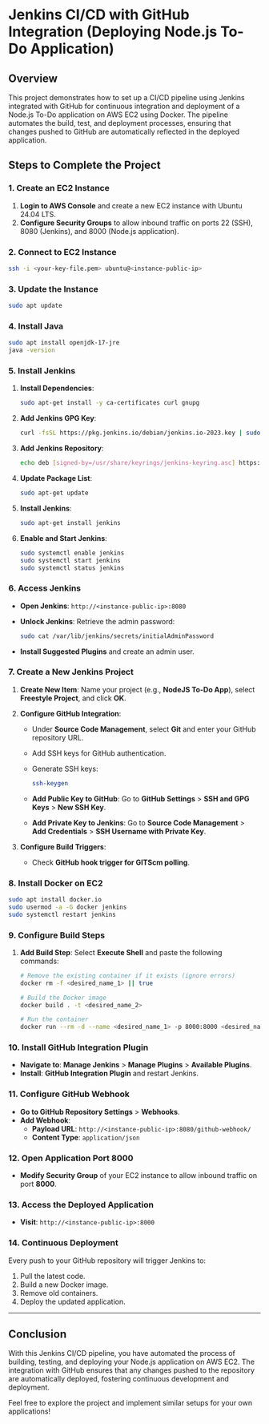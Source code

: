 # Jenkins CI/CD with GitHub Integration (Deploying Node.js To-Do Application)

## Overview

This project demonstrates how to set up a CI/CD pipeline using Jenkins integrated with GitHub for continuous integration and deployment of a Node.js To-Do application on AWS EC2 using Docker. The pipeline automates the build, test, and deployment processes, ensuring that changes pushed to GitHub are automatically reflected in the deployed application.

## Steps to Complete the Project

### 1. Create an EC2 Instance

1. **Login to AWS Console** and create a new EC2 instance with Ubuntu 24.04 LTS.
2. **Configure Security Groups** to allow inbound traffic on ports 22 (SSH), 8080 (Jenkins), and 8000 (Node.js application).

### 2. Connect to EC2 Instance

```bash
ssh -i <your-key-file.pem> ubuntu@<instance-public-ip>
```

### 3. Update the Instance

```bash
sudo apt update
```

### 4. Install Java

```bash
sudo apt install openjdk-17-jre
java -version
```

### 5. Install Jenkins

1. **Install Dependencies**:

    ```bash
    sudo apt-get install -y ca-certificates curl gnupg
    ```

2. **Add Jenkins GPG Key**:

    ```bash
    curl -fsSL https://pkg.jenkins.io/debian/jenkins.io-2023.key | sudo tee /usr/share/keyrings/jenkins-keyring.asc > /dev/null
    ```

3. **Add Jenkins Repository**:

    ```bash
    echo deb [signed-by=/usr/share/keyrings/jenkins-keyring.asc] https://pkg.jenkins.io/debian binary/ | sudo tee /etc/apt/sources.list.d/jenkins.list > /dev/null
    ```

4. **Update Package List**:

    ```bash
    sudo apt-get update
    ```

5. **Install Jenkins**:

    ```bash
    sudo apt-get install jenkins
    ```

6. **Enable and Start Jenkins**:

    ```bash
    sudo systemctl enable jenkins
    sudo systemctl start jenkins
    sudo systemctl status jenkins
    ```

### 6. Access Jenkins

- **Open Jenkins**: `http://<instance-public-ip>:8080`
- **Unlock Jenkins**: Retrieve the admin password:

    ```bash
    sudo cat /var/lib/jenkins/secrets/initialAdminPassword
    ```

- **Install Suggested Plugins** and create an admin user.

### 7. Create a New Jenkins Project

1. **Create New Item**: Name your project (e.g., **NodeJS To-Do App**), select **Freestyle Project**, and click **OK**.
2. **Configure GitHub Integration**:
   - Under **Source Code Management**, select **Git** and enter your GitHub repository URL.
   - Add SSH keys for GitHub authentication.
   - Generate SSH keys:

     ```bash
     ssh-keygen
     ```

   - **Add Public Key to GitHub**: Go to **GitHub Settings** > **SSH and GPG Keys** > **New SSH Key**.
   - **Add Private Key to Jenkins**: Go to **Source Code Management** > **Add Credentials** > **SSH Username with Private Key**.

3. **Configure Build Triggers**:
   - Check **GitHub hook trigger for GITScm polling**.

### 8. Install Docker on EC2

```bash
sudo apt install docker.io
sudo usermod -a -G docker jenkins
sudo systemctl restart jenkins
```

### 9. Configure Build Steps

1. **Add Build Step**: Select **Execute Shell** and paste the following commands:

    ```bash
    # Remove the existing container if it exists (ignore errors)
    docker rm -f <desired_name_1> || true

    # Build the Docker image
    docker build . -t <desired_name_2>

    # Run the container
    docker run --rm -d --name <desired_name_1> -p 8000:8000 <desired_name_2>
    ```

### 10. Install GitHub Integration Plugin

- **Navigate to**: **Manage Jenkins** > **Manage Plugins** > **Available Plugins**.
- **Install**: **GitHub Integration Plugin** and restart Jenkins.

### 11. Configure GitHub Webhook

- **Go to GitHub Repository Settings** > **Webhooks**.
- **Add Webhook**:
   - **Payload URL**: `http://<instance-public-ip>:8080/github-webhook/`
   - **Content Type**: `application/json`

### 12. Open Application Port 8000

- **Modify Security Group** of your EC2 instance to allow inbound traffic on port **8000**.

### 13. Access the Deployed Application

- **Visit**: `http://<instance-public-ip>:8000`

### 14. Continuous Deployment

Every push to your GitHub repository will trigger Jenkins to:

1. Pull the latest code.
2. Build a new Docker image.
3. Remove old containers.
4. Deploy the updated application.

---

## **Conclusion**

With this Jenkins CI/CD pipeline, you have automated the process of building, testing, and deploying your Node.js application on AWS EC2. The integration with GitHub ensures that any changes pushed to the repository are automatically deployed, fostering continuous development and deployment.

Feel free to explore the project and implement similar setups for your own applications!
